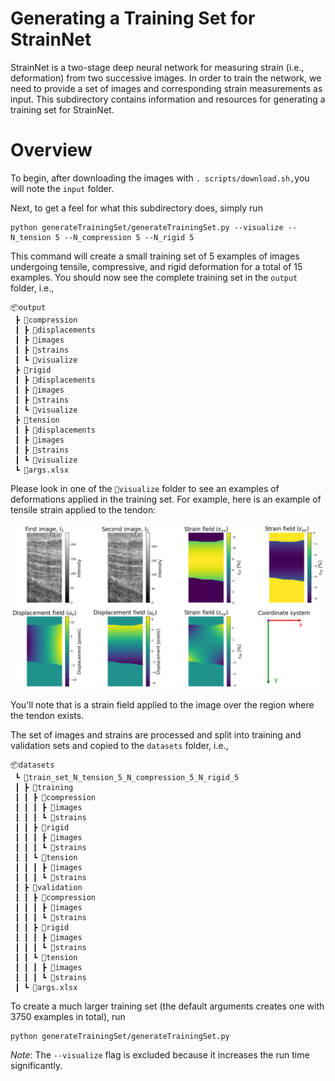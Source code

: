 # Generating a Training Set for StrainNet

StrainNet is a two-stage deep neural network for measuring strain (i.e., deformation) from two successive images. In order to train the network, we need to provide a set of images and corresponding strain measurements as input. This subdirectory contains information and resources for generating a training set for StrainNet.

# Overview

To begin, after downloading the images with ``. scripts/download.sh,``you will note the `input` folder.

Next, to get a feel for what this subdirectory does, simply run

```
python generateTrainingSet/generateTrainingSet.py --visualize --N_tension 5 --N_compression 5 --N_rigid 5
```

This command will create a small training set of 5 examples of images undergoing tensile, compressive, and rigid deformation for a total of 15 examples. You should now see the complete training set in the `output` folder, i.e.,

```
📦output
 ┣ 📂compression
 ┃ ┣ 📂displacements
 ┃ ┣ 📂images
 ┃ ┣ 📂strains
 ┃ ┗ 📂visualize
 ┣ 📂rigid
 ┃ ┣ 📂displacements
 ┃ ┣ 📂images
 ┃ ┣ 📂strains
 ┃ ┗ 📂visualize
 ┣ 📂tension
 ┃ ┣ 📂displacements
 ┃ ┣ 📂images
 ┃ ┣ 📂strains
 ┃ ┗ 📂visualize
 ┗ 📜args.xlsx
```

Please look in one of the `📂visualize` folder to see an examples of deformations applied in the training set. For example, here is an example of tensile strain applied to the tendon:

![visualization](../figures/visualization_example.png)

You'll note that is a strain field applied to the image over the region where the tendon exists.

The set of images and strains are processed and split into training and validation sets and copied to the `datasets` folder, i.e.,

```
📦datasets
 ┗ 📂train_set_N_tension_5_N_compression_5_N_rigid_5
 ┃ ┣ 📂training
 ┃ ┃ ┣ 📂compression
 ┃ ┃ ┃ ┣ 📂images
 ┃ ┃ ┃ ┗ 📂strains
 ┃ ┃ ┣ 📂rigid
 ┃ ┃ ┃ ┣ 📂images
 ┃ ┃ ┃ ┗ 📂strains
 ┃ ┃ ┗ 📂tension
 ┃ ┃ ┃ ┣ 📂images
 ┃ ┃ ┃ ┗ 📂strains
 ┃ ┣ 📂validation
 ┃ ┃ ┣ 📂compression
 ┃ ┃ ┃ ┣ 📂images
 ┃ ┃ ┃ ┗ 📂strains
 ┃ ┃ ┣ 📂rigid
 ┃ ┃ ┃ ┣ 📂images
 ┃ ┃ ┃ ┗ 📂strains
 ┃ ┃ ┗ 📂tension
 ┃ ┃ ┃ ┣ 📂images
 ┃ ┃ ┃ ┗ 📂strains
 ┃ ┗ 📜args.xlsx
```

To create a much larger training set (the default arguments creates one with 3750 examples in total), run

```
python generateTrainingSet/generateTrainingSet.py
```

*Note*: The ``--visualize`` flag is excluded because it increases the run time significantly.

